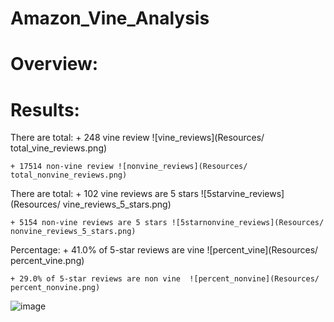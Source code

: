 # Amazon_Vine_Analysis

# Overview:

# Results:

There are total: 
	+ 248 vine review 	![vine_reviews](Resources/ total_vine_reviews.png)

	+ 17514 non-vine review	![nonvine_reviews](Resources/ total_nonvine_reviews.png)

There are total:
	+ 102 vine reviews are 5 stars ![5starvine_reviews](Resources/ vine_reviews_5_stars.png)

	+ 5154 non-vine reviews are 5 stars ![5starnonvine_reviews](Resources/ nonvine_reviews_5_stars.png)


Percentage:
	+ 41.0% of 5-star reviews are vine	![percent_vine](Resources/ percent_vine.png)


	+ 29.0% of 5-star reviews are non vine	![percent_nonvine](Resources/ percent_nonvine.png)


	


![image](https://user-images.githubusercontent.com/79950817/123177393-d029c980-d44a-11eb-9f25-30996ee954dc.png)
